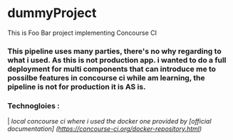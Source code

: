 # dummyProject
This is Foo Bar project implementing Concourse CI 

### This pipeline uses many parties, there's no why regarding to what i used. As this is not production app. i wanted to do a full deployment for multi components that can introduce me to  possilbe features in concourse ci while am learning, the pipeline is not for production it is AS is.

### Technogloies :
| *local concourse ci where i used the docker one provided by [official documentation] (https://concourse-ci.org/docker-repository.html)*
